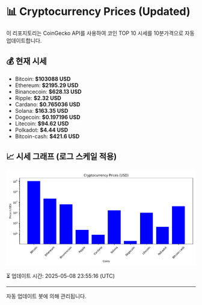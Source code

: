 
# 📊 Cryptocurrency Prices (Updated)

이 리포지토리는 CoinGecko API를 사용하여 코인 TOP 10 시세를 10분가격으로 자동 업데이트합니다.

## 💰 현재 시세
- Bitcoin: **$103088 USD**
- Ethereum: **$2195.29 USD**
- Binancecoin: **$628.13 USD**
- Ripple: **$2.32 USD**
- Cardano: **$0.765036 USD**
- Solana: **$163.35 USD**
- Dogecoin: **$0.197196 USD**
- Litecoin: **$94.62 USD**
- Polkadot: **$4.44 USD**
- Bitcoin-cash: **$421.6 USD**

## 📈 시세 그래프 (로그 스케일 적용)
![Crypto Prices](crypto_prices.png)

⏳ 업데이트 시간: 2025-05-08 23:55:16 (UTC)

---
자동 업데이트 봇에 의해 관리됩니다.
